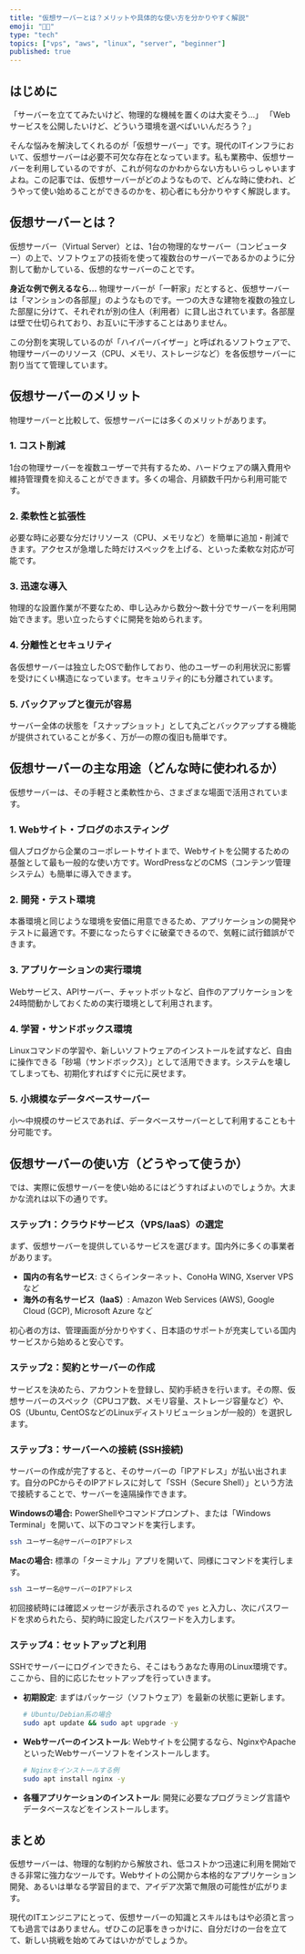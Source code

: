 ```yaml
---
title: "仮想サーバーとは？メリットや具体的な使い方を分かりやすく解説"
emoji: "😶‍🌫️"
type: "tech"
topics: ["vps", "aws", "linux", "server", "beginner"]
published: true
---
```


## はじめに

「サーバーを立ててみたいけど、物理的な機械を置くのは大変そう…」
「Webサービスを公開したいけど、どういう環境を選べばいいんだろう？」

そんな悩みを解決してくれるのが「仮想サーバー」です。現代のITインフラにおいて、仮想サーバーは必要不可欠な存在となっています。私も業務中、仮想サーバーを利用しているのですが、これが何なのかわからない方もいらっしゃいますよね。この記事では、仮想サーバーがどのようなもので、どんな時に使われ、どうやって使い始めることができるのかを、初心者にも分かりやすく解説します。

## 仮想サーバーとは？

仮想サーバー（Virtual Server）とは、1台の物理的なサーバー（コンピューター）の上で、ソフトウェアの技術を使って複数台のサーバーであるかのように分割して動かしている、仮想的なサーバーのことです。

**身近な例で例えるなら…**
物理サーバーが「一軒家」だとすると、仮想サーバーは「マンションの各部屋」のようなものです。一つの大きな建物を複数の独立した部屋に分けて、それぞれが別の住人（利用者）に貸し出されています。各部屋は壁で仕切られており、お互いに干渉することはありません。

この分割を実現しているのが「ハイパーバイザー」と呼ばれるソフトウェアで、物理サーバーのリソース（CPU、メモリ、ストレージなど）を各仮想サーバーに割り当てて管理しています。

## 仮想サーバーのメリット

物理サーバーと比較して、仮想サーバーには多くのメリットがあります。

### 1. コスト削減
1台の物理サーバーを複数ユーザーで共有するため、ハードウェアの購入費用や維持管理費を抑えることができます。多くの場合、月額数千円から利用可能です。

### 2. 柔軟性と拡張性
必要な時に必要な分だけリソース（CPU、メモリなど）を簡単に追加・削減できます。アクセスが急増した時だけスペックを上げる、といった柔軟な対応が可能です。

### 3. 迅速な導入
物理的な設置作業が不要なため、申し込みから数分〜数十分でサーバーを利用開始できます。思い立ったらすぐに開発を始められます。

### 4. 分離性とセキュリティ
各仮想サーバーは独立したOSで動作しており、他のユーザーの利用状況に影響を受けにくい構造になっています。セキュリティ的にも分離されています。

### 5. バックアップと復元が容易
サーバー全体の状態を「スナップショット」として丸ごとバックアップする機能が提供されていることが多く、万が一の際の復旧も簡単です。

## 仮想サーバーの主な用途（どんな時に使われるか）

仮想サーバーは、その手軽さと柔軟性から、さまざまな場面で活用されています。

### 1. Webサイト・ブログのホスティング
個人ブログから企業のコーポレートサイトまで、Webサイトを公開するための基盤として最も一般的な使い方です。WordPressなどのCMS（コンテンツ管理システム）も簡単に導入できます。

### 2. 開発・テスト環境
本番環境と同じような環境を安価に用意できるため、アプリケーションの開発やテストに最適です。不要になったらすぐに破棄できるので、気軽に試行錯誤ができます。

### 3. アプリケーションの実行環境
Webサービス、APIサーバー、チャットボットなど、自作のアプリケーションを24時間動かしておくための実行環境として利用されます。

### 4. 学習・サンドボックス環境
Linuxコマンドの学習や、新しいソフトウェアのインストールを試すなど、自由に操作できる「砂場（サンドボックス）」として活用できます。システムを壊してしまっても、初期化すればすぐに元に戻せます。

### 5. 小規模なデータベースサーバー
小〜中規模のサービスであれば、データベースサーバーとして利用することも十分可能です。

## 仮想サーバーの使い方（どうやって使うか）

では、実際に仮想サーバーを使い始めるにはどうすればよいのでしょうか。大まかな流れは以下の通りです。

### ステップ1：クラウドサービス（VPS/IaaS）の選定
まず、仮想サーバーを提供しているサービスを選びます。国内外に多くの事業者があります。
- **国内の有名サービス**: さくらインターネット、ConoHa WING, Xserver VPS など
- **海外の有名サービス（IaaS）**: Amazon Web Services (AWS), Google Cloud (GCP), Microsoft Azure など

初心者の方は、管理画面が分かりやすく、日本語のサポートが充実している国内サービスから始めると安心です。

### ステップ2：契約とサーバーの作成
サービスを決めたら、アカウントを登録し、契約手続きを行います。その際、仮想サーバーのスペック（CPUコア数、メモリ容量、ストレージ容量など）や、OS（Ubuntu, CentOSなどのLinuxディストリビューションが一般的）を選択します。

### ステップ3：サーバーへの接続 (SSH接続)
サーバーの作成が完了すると、そのサーバーの「IPアドレス」が払い出されます。自分のPCからそのIPアドレスに対して「SSH（Secure Shell）」という方法で接続することで、サーバーを遠隔操作できます。

**Windowsの場合:**
PowerShellやコマンドプロンプト、または「Windows Terminal」を開いて、以下のコマンドを実行します。
```bash
ssh ユーザー名@サーバーのIPアドレス
```

**Macの場合:**
標準の「ターミナル」アプリを開いて、同様にコマンドを実行します。
```bash
ssh ユーザー名@サーバーのIPアドレス
```
初回接続時には確認メッセージが表示されるので `yes` と入力し、次にパスワードを求められたら、契約時に設定したパスワードを入力します。

### ステップ4：セットアップと利用
SSHでサーバーにログインできたら、そこはもうあなた専用のLinux環境です。ここから、目的に応じたセットアップを行っていきます。

- **初期設定**: まずはパッケージ（ソフトウェア）を最新の状態に更新します。
  ```bash
  # Ubuntu/Debian系の場合
  sudo apt update && sudo apt upgrade -y
  ```
- **Webサーバーのインストール**: Webサイトを公開するなら、NginxやApacheといったWebサーバーソフトをインストールします。
  ```bash
  # Nginxをインストールする例
  sudo apt install nginx -y
  ```
- **各種アプリケーションのインストール**: 開発に必要なプログラミング言語やデータベースなどをインストールします。

## まとめ

仮想サーバーは、物理的な制約から解放され、低コストかつ迅速に利用を開始できる非常に強力なツールです。Webサイトの公開から本格的なアプリケーション開発、あるいは単なる学習目的まで、アイデア次第で無限の可能性が広がります。

現代のITエンジニアにとって、仮想サーバーの知識とスキルはもはや必須と言っても過言ではありません。ぜひこの記事をきっかけに、自分だけの一台を立てて、新しい挑戦を始めてみてはいかがでしょうか。
 
 
